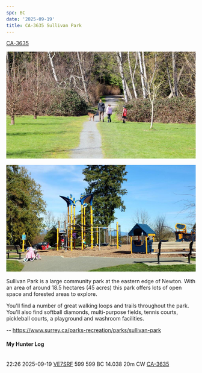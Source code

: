 ```yaml
---
spc: BC
date: '2025-09-19'
title: CA-3635 Sullivan Park
---
```


[CA-3635](https://pota.app/#/park/CA-3635)

![](/static/sullivanpark18.jpg)

![](/static/sullivanpark2.jpg)

Sullivan Park is a large community park at the eastern edge of Newton. With an area of around 18.5 hectares (45 acres) this park offers lots of open space and forested areas to explore. 

You'll find a number of great walking loops and trails throughout the park. You'll also find softball diamonds, multi-purpose fields, tennis courts, pickleball courts, a playground and washroom facilities.

-- https://www.surrey.ca/parks-recreation/parks/sullivan-park

#### My Hunter Log
<BR>22:26	2025-09-19	[VE7SRF](https://qrz.com/db/VE7SRF)	599	599	BC	14.038	20m	CW	[CA-3635](https://pota.app/#/park/CA-3635)